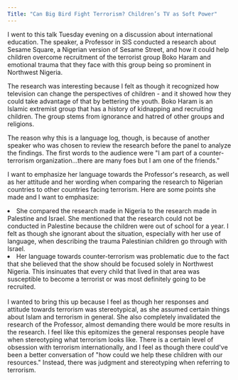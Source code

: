 ```yaml
---
Title: "Can Big Bird Fight Terrorism? Children’s TV as Soft Power"
---
```


<p>I went to this talk Tuesday evening on a discussion about international education. The speaker, a Professor in SIS conducted a research about Sesame Square, a Nigerian version of Sesame Street, and how it could help children overcome recruitment of the terrorist group Boko Haram and emotional trauma that they face with this group being so prominent in Northwest Nigeria. </p>
<p>The research was interesting because I felt as though it recognized how television can change the perspectives of children - and it showed how they could take advantage of that by bettering the youth. 
Boko Haram is an Islamic extremist group that has a history of kidnapping and recruiting children. The group stems from ignorance and hatred of other groups and religions. </p>
<p>The reason why this is a language log, though, is because of another speaker who was chosen to review the research before the panel to analyze the findings. The first words to the audience were "I am part of a counter-terrorism organization...there are many foes but I am one of the friends." </p>
<p>I want to emphasize her language towards the Professor's research, as well as her attitude and her wording when comparing the research to Nigerian countries to other countries facing terrorism. Here are some points she made and I want to emphasize: </p>
<li>She compared the research made in Nigeria to the research made in Palestine and Israel. She mentioned that the research could not be conducted in Palestine because the children were out of school for a year. I felt as though she ignorant about the situation, especially with her use of language, when describing the trauma Palestinian children go through with Israel. </li>
<li>Her language towards counter-terrorism was problematic due to the fact that she believed that the show should be focused solely in Northwest Nigeria. This insinuates that every child that lived in that area was susceptible to become a terrorist or was most definitely going to be recruited. </li>
<br>I wanted to bring this up because I feel as though her responses and attitude towards terrorism was stereotypical, as she assumed certain things about Islam and terrorism in general. She also completely invalidated the research of the Professor, almost demanding there would be more results in the research. I feel like this epitomizes the general responses people have when stereotyping what terrorism looks like. There is a certain level of obsession with terrorism internationally, and I feel as though there could've been a better conversation of "how could we help these children with our resources." Instead, there was judgment and stereotyping when referring to terrorism. 
